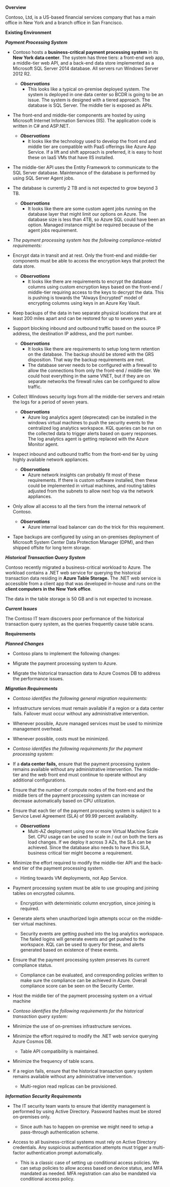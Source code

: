 **Overview**

Contoso, Ltd, is a US-based financial services company that has a main office in New York and a branch office in San Francisco.

  **Existing Environment**

 **_Payment Processing System_**

 *  Contoso hosts a **business-critical payment processing system** in its **New York data center**. The system has three tiers: a front-end web app, a middle-tier web API, and a back-end data store implemented as a Microsoft SQL Server 2014 database. All servers run Windows Server 2012 R2.
	 * ***Observations***
		 * This looks like a typical on-premise deployed system. The system is deployed in one data center so BCDR is going to be an issue. The system is designed with a tiered approach. The database is SQL Server. The middle tier is exposed as APIs.

 * The front-end and middle-tier components are hosted by using Microsoft Internet Information Services (IIS). The application code is written in C# and ASP.NET.

	 * ***Observations***
		 * It looks like the technology used to develop the front end and middle tier are compatible with PaaS offerings like Azure App Service. If a lift and shift approach is preferred, it is easy to host these on IaaS VMs that have IIS installed.

 * The middle-tier API uses the Entity Framework to communicate to the SQL Server database. Maintenance of the database is performed by using SQL Server Agent jobs.

 * The database is currently 2 TB and is not expected to grow beyond 3 TB.

	 * ***Observations***
		 * It looks like there are some custom agent jobs running on the database layer that might limit our options on Azure. The database size is less than 4TB, so Azure SQL could have been an option. Managed instance might be required because of the agent jobs requirement.

 *  _The payment processing system has the following compliance-related requirements:_

 * Encrypt data in transit and at rest. Only the front-end and middle-tier components must be able to access the encryption keys that protect the data store.

	 * ***Observations***
		 * It looks like there are requirements to encrypt the database columns using custom encryption keys based on the front-end / middle-tier requiring access to the keys to decrypt the data. This is pushing is towards the "Always Encrypted" model of encrypting columns using keys in an Azure Key Vault.

 * Keep backups of the data in two separate physical locations that are at least 200 miles apart and can be restored for up to seven years.

 * Support blocking inbound and outbound traffic based on the source IP address, the destination IP address, and the port number.
 
	 * ***Observations***
		 * It looks like there are requirements to setup long term retention on the database. The backup should be stored with the GRS disposition. That way the backup requirements are met. 
		 * The database server needs to be configured with a firewall to allow the connections from only the front-end / middle-tier. We could host everything in the same VNET, but if they are on separate networks the firewall rules can be configured to allow traffic.
		  
 * Collect Windows security logs from all the middle-tier servers and retain the logs for a period of seven years.

	 * ***Observations***
		 * Azure log analytics agent (deprecated) can be installed in the windows virtual machines to push the security events to the centralized log analytics workspace. KQL queries can be run on the collected data to trigger alerts based on query responses. The log analytics agent is getting replaced with the Azure Monitor agent. 

 * Inspect inbound and outbound traffic from the front-end tier by using highly available network appliances.

	 * ***Observations***
		 * Azure network insights can probably fit most of these requirements. If there is custom software installed, then these could be implemented in virtual machines, and routing tables adjusted from the subnets to allow next hop via the network appliances. 
		  
 * Only allow all access to all the tiers from the internal network of Contoso.

	 * ***Observations***
		 * Azure internal load balancer can do the trick for this requirement.
		  
 * Tape backups are configured by using an on-premises deployment of Microsoft System Center Data Protection Manager (DPM), and then shipped offsite for long term storage.

**_Historical Transaction Query System_**

Contoso recently migrated a business-critical workload to Azure. The workload contains a .NET web service for querying the historical transaction data residing in **Azure Table Storage.** The .NET web service is accessible from a client app that was developed in-house and runs on the **client computers in the New York office**.

The data in the table storage is 50 GB and is not expected to increase.

  

**_Current Issues_**

The Contoso IT team discovers poor performance of the historical transaction query system, as the queries frequently cause table scans.

  

**Requirements**

**_Planned Changes_**

* Contoso plans to implement the following changes:

* Migrate the payment processing system to Azure.

* Migrate the historical transaction data to Azure Cosmos DB to address the performance issues.

  

**_Migration Requirements_**

*  _Contoso identifies the following general migration requirements:_

* Infrastructure services must remain available if a region or a data center fails. Failover must occur without any administrative intervention.

* Whenever possible, Azure managed services must be used to minimize management overhead.

* Whenever possible, costs must be minimized.

*  _Contoso identifies the following requirements for the payment processing system:_

* If a **data center fails,** ensure that the payment processing system remains available without any administrative intervention. The middle-tier and the web front end must continue to operate without any additional configurations.
		  
* Ensure that the number of compute nodes of the front-end and the middle tiers of the payment processing system can increase or decrease automatically based on CPU utilization.

* Ensure that each tier of the payment processing system is subject to a Service Level Agreement (SLA) of 99.99 percent availabilty.

	 * ***Observations***
		 * Multi-AZ deployment using one or more Virtual Machine Scale Set. CPU usage can be used to scale in / out on both the tiers as load changes. If we deploy it across 3 AZs, the SLA can be achieved. Since the database also needs to have this SLA, business critical tier might become a requirement.

* Minimize the effort required to modify the middle-tier API and the back-end tier of the payment processing system.
	* Hinting towards VM deployments, not App Service.

* Payment processing system must be able to use grouping and joining tables on encrypted columns.
	* Encryption with deterministic column encryption, since joining is required.

* Generate alerts when unauthorized login attempts occur on the middle-tier virtual machines.
	* Security events are getting pushed into the log analytics workspace. The failed logins will generate events and get pushed to the workspace. KQL can be used to query for these, and alerts generated based on existence of these events.

* Ensure that the payment processing system preserves its current compliance status.
	* Compliance can be evaluated, and corresponding policies written to make sure the compliance can be achieved in Azure. Overall compliance score can be seen on the Security Center.

* Host the middle tier of the payment processing system on a virtual machine

*  _Contoso identifies the following requirements for the historical transaction query system:_

* Minimize the use of on-premises infrastructure services.

* Minimize the effort required to modify the .NET web service querying Azure Cosmos DB.
	* Table API compatibility is maintained.

* Minimize the frequency of table scans.

* If a region fails, ensure that the historical transaction query system remains available without any administrative intervention.
	* Multi-region read  replicas can be provisioned.

  

**_Information Security Requirements_**

* The IT security team wants to ensure that identity management is performed by using Active Directory. Password hashes must be stored on-premises only.
	* Since auth has to happen on-premise we might need to setup a pass-through authentication scheme. 

* Access to all business-critical systems must rely on Active Directory credentials. Any suspicious authentication attempts must trigger a multi-factor authentication prompt automatically.
	* This is a classic case of setting up conditional access policies. We can setup policies to allow access based on device status, and MFA mandated as needed. MFA registration can also be mandated via conditional access policy.